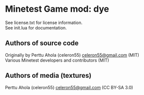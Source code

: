 Minetest Game mod: dye
======================
See license.txt for license information.<br>
See init.lua for documentation.

Authors of source code
----------------------
Originally by Perttu Ahola (celeron55) <celeron55@gmail.com> (MIT)<br>
Various Minetest developers and contributors (MIT)

Authors of media (textures)
---------------------------
Perttu Ahola (celeron55) <celeron55@gmail.com> (CC BY-SA 3.0)

